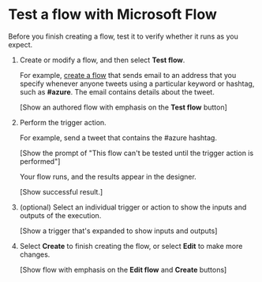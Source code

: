 <properties
    pageTitle="Test a flow | Microsoft Flow"
    description="Test each flow before you finish it to verify that it behaves as you expect."
    services=""
    suite="flow"
    documentationCenter="na"
    authors="AFTOwen"
    manager="erikre"
    editor=""
    tags=""/>

<tags
   ms.service="flow"
   ms.devlang="na"
   ms.topic="article"
   ms.tgt_pltfrm="na"
   ms.workload="na"
   ms.date="04/08/2016"
   ms.author="anneta"/>

# Test a flow with Microsoft Flow #
Before you finish creating a flow, test it to verify whether it runs as you expect.

1. Create or modify a flow, and then select **Test flow**.

 	For example, [create a flow](get-started-logic-template.md) that sends email to an address that you specify whenever anyone tweets using a particular keyword or hashtag, such as **#azure**. The email contains details about the tweet.

	[Show an authored flow with emphasis on the **Test flow** button]

1. Perform the trigger action.

 	For example, send a tweet that contains the #azure hashtag.

	[Show the prompt of "This flow can't be tested until the trigger action is performed"]

	Your flow runs, and the results appear in the designer.

	[Show successful result.]

1. (optional) Select an individual trigger or action to show the inputs and outputs of the execution.

	[Show a trigger that's expanded to show inputs and outputs]

1. Select **Create** to finish creating the flow, or select **Edit** to make more changes.

	[Show flow with emphasis on the **Edit flow** and **Create** buttons]

